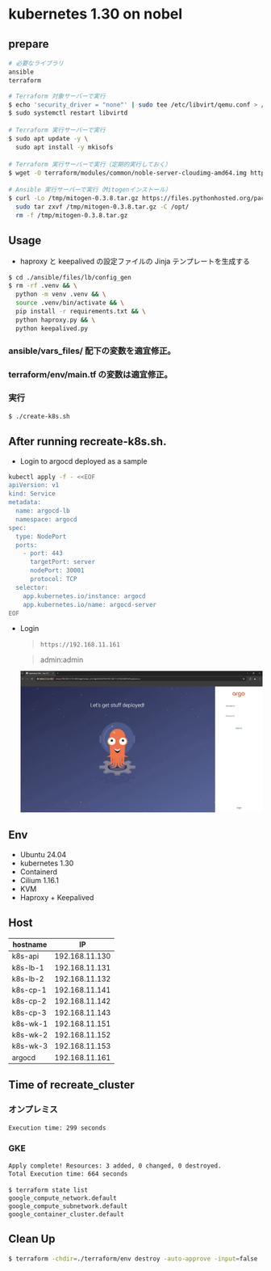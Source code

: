 # kubernetes 1.30 on nobel

## prepare

```bash
# 必要なライブラリ
ansible
terraform
```

```bash
# Terraform 対象サーバーで実行
$ echo 'security_driver = "none"' | sudo tee /etc/libvirt/qemu.conf > /dev/null
$ sudo systemctl restart libvirtd

# Terraform 実行サーバーで実行
$ sudo apt update -y \
  sudo apt install -y mkisofs

# Terraform 実行サーバーで実行（定期的実行しておく）
$ wget -O terraform/modules/common/noble-server-cloudimg-amd64.img https://cloud-images.ubuntu.com/noble/current/noble-server-cloudimg-amd64.img

# Ansible 実行サーバーで実行（Mitogenインストール）
$ curl -Lo /tmp/mitogen-0.3.8.tar.gz https://files.pythonhosted.org/packages/source/m/mitogen/mitogen-0.3.8.tar.gz
  sudo tar zxvf /tmp/mitogen-0.3.8.tar.gz -C /opt/
  rm -f /tmp/mitogen-0.3.8.tar.gz
```

## Usage

- haproxy と keepalived の設定ファイルの Jinja テンプレートを生成する

```bash
$ cd ./ansible/files/lb/config_gen
$ rm -rf .venv && \
  python -m venv .venv && \
  source .venv/bin/activate && \
  pip install -r requirements.txt && \
  python haproxy.py && \
  python keepalived.py
```

### ansible/vars_files/ 配下の変数を適宜修正。

### terraform/env/main.tf の変数は適宜修正。

### 実行

```bash
$ ./create-k8s.sh
```

## After running recreate-k8s.sh.

- Login to argocd deployed as a sample

```bash
kubectl apply -f - <<EOF
apiVersion: v1
kind: Service
metadata:
  name: argocd-lb
  namespace: argocd
spec:
  type: NodePort
  ports:
    - port: 443
      targetPort: server
      nodePort: 30001
      protocol: TCP
  selector:
    app.kubernetes.io/instance: argocd
    app.kubernetes.io/name: argocd-server
EOF
```

- Login

  > `https://192.168.11.161`

  > admin:admin

  ![Image](login_argocd.png)

## Env

- Ubuntu 24.04
- kubernetes 1.30
- Containerd
- Cilium 1.16.1
- KVM
- Haproxy + Keepalived

## Host

| hostname | IP             |
| -------- | -------------- |
| k8s-api  | 192.168.11.130 |
| k8s-lb-1 | 192.168.11.131 |
| k8s-lb-2 | 192.168.11.132 |
| k8s-cp-1 | 192.168.11.141 |
| k8s-cp-2 | 192.168.11.142 |
| k8s-cp-3 | 192.168.11.143 |
| k8s-wk-1 | 192.168.11.151 |
| k8s-wk-2 | 192.168.11.152 |
| k8s-wk-3 | 192.168.11.153 |
| argocd   | 192.168.11.161 |

## Time of recreate_cluster

### オンプレミス

```
Execution time: 299 seconds
```

### GKE

```
Apply complete! Resources: 3 added, 0 changed, 0 destroyed.
Total Execution time: 664 seconds

$ terraform state list
google_compute_network.default
google_compute_subnetwork.default
google_container_cluster.default
```

## Clean Up

```bash
$ terraform -chdir=./terraform/env destroy -auto-approve -input=false
```
